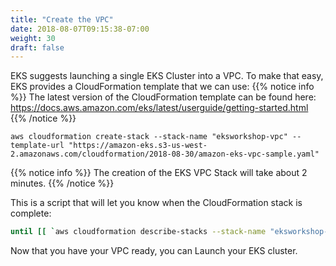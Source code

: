 ```yaml
---
title: "Create the VPC"
date: 2018-08-07T09:15:38-07:00
weight: 30
draft: false
---
```

EKS suggests launching a single EKS Cluster into a VPC. To make that easy, EKS
provides a CloudFormation template that we can use:
{{% notice info %}}
The latest version of the CloudFormation template can be found here: https://docs.aws.amazon.com/eks/latest/userguide/getting-started.html
{{% /notice %}}
```
aws cloudformation create-stack --stack-name "eksworkshop-vpc" --template-url "https://amazon-eks.s3-us-west-2.amazonaws.com/cloudformation/2018-08-30/amazon-eks-vpc-sample.yaml"
```
{{% notice info %}}
The creation of the EKS VPC Stack will take about 2 minutes.
{{% /notice %}}

This is a script that will let you know when the CloudFormation stack is complete:
```bash
until [[ `aws cloudformation describe-stacks --stack-name "eksworkshop-vpc" --query "Stacks[0].[StackStatus]" --output text` == "CREATE_COMPLETE" ]]; do  echo "The stack is NOT in a state of CREATE_COMPLETE at `date`";   sleep 30; done && echo "The Stack is built at `date` - Please proceed"
```

Now that you have your VPC ready, you can Launch your EKS cluster.
